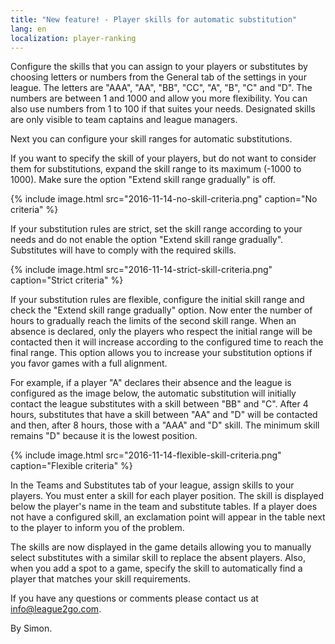 ```yaml
---
title: "New feature! - Player skills for automatic substitution"
lang: en
localization: player-ranking
---
```

Configure the skills that you can assign to your players or substitutes by choosing letters or numbers from the General tab of the settings in your league. The letters are "AAA", "AA", "BB", "CC", "A", "B", "C" and "D". The numbers are between 1 and 1000 and allow you more flexibility. You can also use numbers from 1 to 100 if that suites your needs. Designated skills are only visible to team captains and league managers.

Next you can configure your skill ranges for automatic substitutions.

If you want to specify the skill of your players, but do not want to consider them for substitutions, expand the skill range to its maximum (-1000 to 1000). Make sure the option "Extend skill range gradually" is off.

{% include image.html src="2016-11-14-no-skill-criteria.png" caption="No criteria" %}

If your substitution rules are strict, set the skill range according to your needs and do not enable the option "Extend skill range gradually". Substitutes will have to comply with the required skills.

{% include image.html src="2016-11-14-strict-skill-criteria.png" caption="Strict criteria" %}

If your substitution rules are flexible, configure the initial skill range and check the "Extend skill range gradually" option. Now enter the number of hours to gradually reach the limits of the second skill range. When an absence is declared, only the players who respect the initial range will be contacted then it will increase according to the configured time to reach the final range. This option allows you to increase your substitution options if you favor games with a full alignment.

For example, if a player "A" declares their absence and the league is configured as the image below, the automatic substitution will initially contact the league substitutes with a skill between "BB" and "C". After 4 hours, substitutes that have a skill between "AA" and "D" will be contacted and then, after 8 hours, those with a "AAA" and "D" skill. The minimum skill remains "D" because it is the lowest position.

{% include image.html src="2016-11-14-flexible-skill-criteria.png" caption="Flexible criteria" %}

In the Teams and Substitutes tab of your league, assign skills to your players. You must enter a skill for each player position. The skill is displayed below the player's name in the team and substitute tables. If a player does not have a configured skill, an exclamation point will appear in the table next to the player to inform you of the problem.

The skills are now displayed in the game details allowing you to manually select substitutes with a similar skill to replace the absent players. Also, when you add a spot to a game, specify the skill to automatically find a player that matches your skill requirements.

If you have any questions or comments please contact us at [info@league2go.com](mailto:info@league2go.com).

By Simon.
